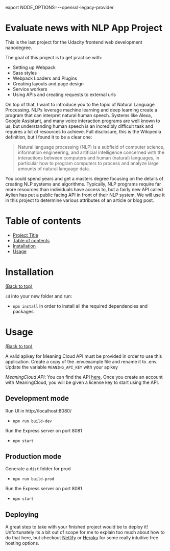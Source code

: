 <!-- Add banner here -->
export NODE_OPTIONS=--openssl-legacy-provider
# Evaluate news with NLP App Project
This is the last project for the Udacity frontend web development nanodegree.

The goal of this project is to get practice with:
- Setting up Webpack
- Sass styles
- Webpack Loaders and Plugins
- Creating layouts and page design
- Service workers
- Using APIs and creating requests to external urls

On top of that, I want to introduce you to the topic of Natural Language Processing. NLPs leverage machine learning and deep learning create a program that can interpret natural human speech. Systems like Alexa, Google Assistant, and many voice interaction programs are well known to us, but understanding human speech is an incredibly difficult task and requires a lot of resources to achieve. Full disclosure, this is the Wikipedia definition, but I found it to be a clear one:

> Natural language processing (NLP) is a subfield of computer science, information engineering, and artificial intelligence
concerned with the interactions between computers and human (natural) languages, in particular how to program computers to
process and analyze large amounts of natural language data.

You could spend years and get a masters degree focusing on the details of creating NLP systems and algorithms. Typically, NLP programs require far more resources than individuals have access to, but a fairly new API called Aylien has put a public facing API in front of their NLP system. We will use it in this project to determine various attributes of an article or blog post.

# Table of contents

- [Project Title](#evaluate-news-with-nlp-app-project)
- [Table of contents](#table-of-contents)
- [Installation](#installation)
- [Usage](#usage)

# Installation
[(Back to top)](#table-of-contents)

`cd` into your new folder and run:
- `npm install` 
in order to install all the required dependencies and packages.

# Usage
[(Back to top)](#table-of-contents)

A valid apikey for Meaning Cloud API must be provided in order to use this application. Create a copy of the .env.example file and rename it to .env. Update the variable `MEANING_API_KEY` with your apikey

*MeaningCloud API*: You can find the API [here](https://www.meaningcloud.com/developer/sentiment-analysis). Once you create an account with MeaningCloud, you will be given a license key to start using the API. 

## Development mode
Run UI in http://localhost:8080/

- `npm run build-dev`

Run the Express server on port 8081

- `npm start`

## Production mode
Generate a `dist` folder for prod

- `npm run build-prod`

Run the Express server on port 8081

- `npm start`


## Deploying

A great step to take with your finished project would be to deploy it! Unfortunately its a bit out of scope for me to explain too much about how to do that here, but checkout [Netlify](https://www.netlify.com/) or [Heroku](https://www.heroku.com/) for some really intuitive free hosting options.
